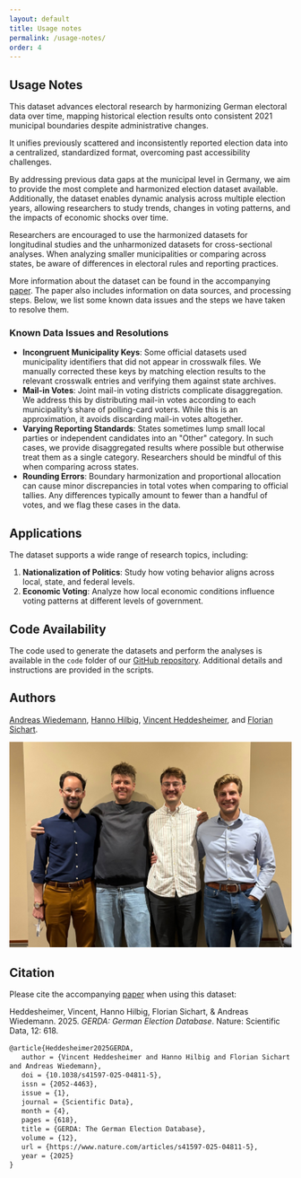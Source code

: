 ```yaml
---
layout: default
title: Usage notes
permalink: /usage-notes/
order: 4
---
```

## Usage Notes

This dataset advances electoral research by harmonizing German electoral data over time, mapping historical election results onto consistent 2021 municipal boundaries despite administrative changes.

It unifies previously scattered and inconsistently reported election data into a centralized, standardized format, overcoming past accessibility challenges.

By addressing previous data gaps at the municipal level in Germany, we aim to provide the most complete and harmonized election dataset available. Additionally, the dataset enables dynamic analysis across multiple election years, allowing researchers to study trends, changes in voting patterns, and the impacts of economic shocks over time.

Researchers are encouraged to use the harmonized datasets for longitudinal studies and the unharmonized datasets for cross-sectional analyses. When analyzing smaller municipalities or comparing across states, be aware of differences in electoral rules and reporting practices.

More information about the dataset can be found in the accompanying [paper](https://www.nature.com/articles/s41597-025-04811-5). The paper also includes information on data sources, and processing steps. Below, we list some known data issues and the steps we have taken to resolve them.

### Known Data Issues and Resolutions

- **Incongruent Municipality Keys**: Some official datasets used municipality identifiers that did not appear in crosswalk files. We manually corrected these keys by matching election results to the relevant crosswalk entries and verifying them against state archives.
- **Mail-in Votes**: Joint mail-in voting districts complicate disaggregation. We address this by distributing mail-in votes according to each municipality’s share of polling-card voters. While this is an approximation, it avoids discarding mail-in votes altogether.
- **Varying Reporting Standards**: States sometimes lump small local parties or independent candidates into an "Other" category. In such cases, we provide disaggregated results where possible but otherwise treat them as a single category. Researchers should be mindful of this when comparing across states.
- **Rounding Errors**: Boundary harmonization and proportional allocation can cause minor discrepancies in total votes when comparing to official tallies. Any differences typically amount to fewer than a handful of votes, and we flag these cases in the data.

## Applications

The dataset supports a wide range of research topics, including:

1. **Nationalization of Politics**: Study how voting behavior aligns across local, state, and federal levels.
2. **Economic Voting**: Analyze how local economic conditions influence voting patterns at different levels of government.

## Code Availability

The code used to generate the datasets and perform the analyses is available in the `code` folder of our [GitHub repository](https://github.com/awiedem/german_election_data). Additional details and instructions are provided in the scripts.

## Authors

[Andreas Wiedemann](https://www.abwiedemann.com/), [Hanno Hilbig](https://www.hannohilbig.com/), [Vincent Heddesheimer](https://vincentheddesheimer.github.io/), and [Florian Sichart](https://politics.princeton.edu/people/florian-sichart).

![](/assets/images/authors.jpeg)

## Citation

Please cite the accompanying [paper](https://www.nature.com/articles/s41597-025-04811-5) when using this dataset:

Heddesheimer, Vincent, Hanno Hilbig, Florian Sichart, & Andreas Wiedemann. 2025. *GERDA: German Election Database*. Nature: Scientific Data, 12: 618.
```
@article{Heddesheimer2025GERDA,
   author = {Vincent Heddesheimer and Hanno Hilbig and Florian Sichart and Andreas Wiedemann},
   doi = {10.1038/s41597-025-04811-5},
   issn = {2052-4463},
   issue = {1},
   journal = {Scientific Data},
   month = {4},
   pages = {618},
   title = {GERDA: The German Election Database},
   volume = {12},
   url = {https://www.nature.com/articles/s41597-025-04811-5},
   year = {2025}
}
```
